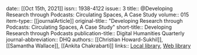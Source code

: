 date:: [[Oct 15th, 2021]]
issn:: 1938-4122
issue:: 3
title:: @Developing Research through Podcasts: Circulating Spaces, A Case Study
volume:: 015
item-type:: [[journalArticle]]
original-title:: "Developing Research through Podcasts: Circulating Spaces, A Case Study"
short-title:: Developing Research through Podcasts
publication-title:: Digital Humanities Quarterly
journal-abbreviation:: DHQ
authors:: [[Christian Howard-Sukhil]], [[Samantha Wallace]], [[Ankita Chakrabarti]]
links:: [Local library](zotero://select/groups/2386895/items/T7S3DJ4P), [Web library](https://www.zotero.org/groups/2386895/items/T7S3DJ4P)

